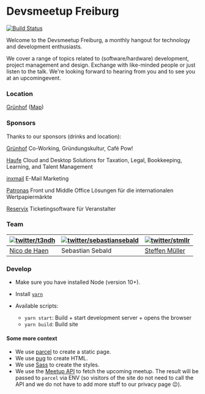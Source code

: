 # Devsmeetup Freiburg

[![Build Status](https://travis-ci.org/devsmeetup/devsmeetup.github.io.svg?branch=development)](https://travis-ci.org/devsmeetup/devsmeetup.github.io)

Welcome to the Devsmeetup Freiburg, a monthly hangout for technology and development enthusiasts.

We cover a range of topics related to (software/hardware) development, project management and design. Exchange with like-minded people or just listen to the talk. We're looking forward to hearing from you and to see you at an upcomingevent.

### Location

[Grünhof](http://gruenhof.org/) ([Map](https://goo.gl/maps/bwvEm4nmor42))


### Sponsors

Thanks to our sponsors (drinks and location):

[Grünhof](https://www.gruenhof.org/) Co-Working, Gründungskultur, Café Pow!

[Haufe](https://work.haufegroup.io/) Cloud and Desktop Solutions for Taxation, Legal, Bookkeeping, Learning, and Talent Management

[inxmail](http://www.inxmail.de/) E-Mail Marketing

[Patronas](https://www.patronas.com/) Front und Middle Office Lösungen für die internationalen Wertpapiermärkte

[Reservix](https://www.reservix.net/) Ticketingsoftware für Veranstalter


### Team

| [![twitter/t3ndh](https://pbs.twimg.com/profile_images/453293347830890496/874xyLml_400x400.jpeg)](https://twitter.com/t3ndh "Folge @t3ndh auf Twitter") | [![twitter/sebastiansebald](https://pbs.twimg.com/profile_images/767610123246329856/OEvlgPCO_400x400.jpg)](https://twitter.com/sebastiansebald "Folge @sebastiansebald auf Twitter") | [![twitter/stmllr](https://pbs.twimg.com/profile_images/378800000731009111/2b5856aaa91e9356b0d27155ed30e9ca_400x400.png)](https://twitter.com/stmllr "Folge @stmllr auf Twitter") |
|---------------------------------------------------------------------------------------------------------------------------------------------------------|--------------------------------------------------------------------------------------------------------------------------------------------------------------------------------------|-----------------------------------------------------------------------------------------------------------------------------------------------------------------------------------|
| [Nico de Haen](http://www.ndh-websolutions.de/)                                                                                                         | Sebastian Sebald                                                                                                                                                                     | [Steffen Müller](http://stmllr.net/)                                                                                                                                              |

### Develop

- Make sure you have installed Node (version 10+).
- Install [`yarn`](https://yarnpkg.com/lang/en/)

- Available scripts:
  - `yarn start`: Build + start development server + opens the browser
  - `yarn build`: Build site

#### Some more context

- We use [parcel](https://parceljs.org/) to create a static page.
- We use [pug](https://pugjs.org/) to create HTML.
- We use [Sass](https://sass-lang.com/) to create the styles.
- We use the [Meetup API](https://www.meetup.com/meetup_api/) to fetch the upcoming meetup. The result will be passed to `parcel` via ENV (so visitors of the site do not need to call the API and we do not have to add more stuff to our privacy page 😉).